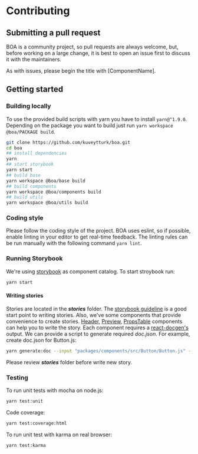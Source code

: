 # Contributing
## Submitting a pull request

BOA is a community project, so pull requests are always welcome, but, before working on a large change, it is best to open an issue first to discuss it with the maintainers.

As with issues, please begin the title with [ComponentName].

## Getting started
### Building locally

To use the provided build scripts with yarn you have to install `yarn@^1.9.0`.
Depending on the package you want to build just run `yarn workspace @boa/PACKAGE build`.

```sh
git clone https://github.com/kuveytturk/boa.git
cd boa
## install dependencies
yarn
## start storybook
yarn start
## build base
yarn workspace @boa/base build
## build components
yarn workspace @boa/components build
## build utils
yarn workspace @boa/utils build
```

### Coding style

Please follow the coding style of the project. BOA uses eslint, so if possible, enable linting in your editor to get real-time feedback. The linting rules can be run manually with the following command `yarn lint`.

### Running Storybook

We're using [storybook](https://storybook.js.org/) as component catalog. To start stroybook run:
```sh 
yarn start
```

#### Writing stories

Stories are located in the ***stories*** folder. The [storybook guideline](https://storybook.js.org/basics/writing-stories/) is a good start point to writing stories. Also, we've some components that provide convenience to create stories. [Header](stories/base/header.js), [Preview](stories/base/preview.js), [PropsTable](stories/base/props-table.js) components can help you to write the story. Each component requires a [react-docgen's](https://github.com/reactjs/react-docgen) output. We can provide a script to generate required *doc.json*. For example, create doc.json for Button.js:

```sh
yarn generate:doc --input "packages/components/src/Button/Button.js" --output "stories/Buttons/Button/doc.json"
```

Please review ***stories*** folder before write new story.


### Testing

To run unit tests with mocha on node.js:

```sh
yarn test:unit
```

Code coverage:
```sh
yarn test:coverage:html
```

To run unit test with karma on real browser:

```sh
yarn test:karma
```
